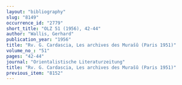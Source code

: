 ```yaml
---
layout: "bibliography"
slug: "8149"
occurrence_id: "2779"
short_title: "OLZ 51 (1956), 42-44"
author: "Wallis, Gerhard"
publication_year: "1956"
title: "Rv. G. Cardascia, Les archives des Murašû (Paris 1951)"
volume_no_: "51"
pages: "42-44"
journal: "Orientalistische Literaturzeitung"
title: "Rv. G. Cardascia, Les archives des Murašû (Paris 1951)"
previous_item: "8152"
---
```

